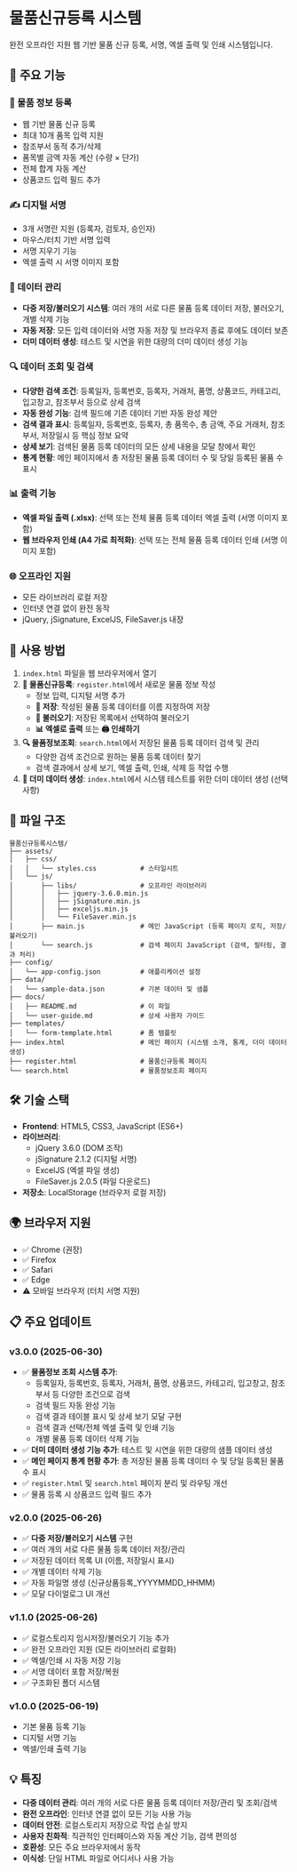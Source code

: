 # 물품신규등록 시스템

완전 오프라인 지원 웹 기반 물품 신규 등록, 서명, 엑셀 출력 및 인쇄 시스템입니다.

## 🚀 주요 기능

### 📝 물품 정보 등록
- 웹 기반 물품 신규 등록
- 최대 10개 품목 입력 지원
- 참조부서 동적 추가/삭제
- 품목별 금액 자동 계산 (수량 × 단가)
- 전체 합계 자동 계산
- 상품코드 입력 필드 추가

### ✍️ 디지털 서명
- 3개 서명란 지원 (등록자, 검토자, 승인자)
- 마우스/터치 기반 서명 입력
- 서명 지우기 기능
- 엑셀 출력 시 서명 이미지 포함

### 💾 데이터 관리
- **다중 저장/불러오기 시스템**: 여러 개의 서로 다른 물품 등록 데이터 저장, 불러오기, 개별 삭제 기능
- **자동 저장**: 모든 입력 데이터와 서명 자동 저장 및 브라우저 종료 후에도 데이터 보존
- **더미 데이터 생성**: 테스트 및 시연을 위한 대량의 더미 데이터 생성 기능

### 🔍 데이터 조회 및 검색
- **다양한 검색 조건**: 등록일자, 등록번호, 등록자, 거래처, 품명, 상품코드, 카테고리, 입고창고, 참조부서 등으로 상세 검색
- **자동 완성 기능**: 검색 필드에 기존 데이터 기반 자동 완성 제안
- **검색 결과 표시**: 등록일자, 등록번호, 등록자, 총 품목수, 총 금액, 주요 거래처, 참조부서, 저장일시 등 핵심 정보 요약
- **상세 보기**: 검색된 물품 등록 데이터의 모든 상세 내용을 모달 창에서 확인
- **통계 현황**: 메인 페이지에서 총 저장된 물품 등록 데이터 수 및 당일 등록된 물품 수 표시

### 📊 출력 기능
- **엑셀 파일 출력 (.xlsx)**: 선택 또는 전체 물품 등록 데이터 엑셀 출력 (서명 이미지 포함)
- **웹 브라우저 인쇄 (A4 가로 최적화)**: 선택 또는 전체 물품 등록 데이터 인쇄 (서명 이미지 포함)

### 🌐 오프라인 지원
- 모든 라이브러리 로컬 저장
- 인터넷 연결 없이 완전 동작
- jQuery, jSignature, ExcelJS, FileSaver.js 내장

## 🎯 사용 방법

1. `index.html` 파일을 웹 브라우저에서 열기
2. **📝 물품신규등록**: `register.html`에서 새로운 물품 정보 작성
   - 정보 입력, 디지털 서명 추가
   - **💾 저장**: 작성된 물품 등록 데이터를 이름 지정하여 저장
   - **📂 불러오기**: 저장된 목록에서 선택하여 불러오기
   - **📊 엑셀로 출력** 또는 **🖨️ 인쇄하기**
3. **🔍 물품정보조회**: `search.html`에서 저장된 물품 등록 데이터 검색 및 관리
   - 다양한 검색 조건으로 원하는 물품 등록 데이터 찾기
   - 검색 결과에서 상세 보기, 엑셀 출력, 인쇄, 삭제 등 작업 수행
4. **🎲 더미 데이터 생성**: `index.html`에서 시스템 테스트를 위한 더미 데이터 생성 (선택 사항)

## 📁 파일 구조

```
물품신규등록시스템/
├── assets/
│   ├── css/
│   │   └── styles.css           # 스타일시트
│   └── js/
│       ├── libs/                # 오프라인 라이브러리
│       │   ├── jquery-3.6.0.min.js
│       │   ├── jSignature.min.js
│       │   ├── exceljs.min.js
│       │   └── FileSaver.min.js
│       ├── main.js              # 메인 JavaScript (등록 페이지 로직, 저장/불러오기)
│       └── search.js            # 검색 페이지 JavaScript (검색, 필터링, 결과 처리)
├── config/
│   └── app-config.json          # 애플리케이션 설정
├── data/
│   └── sample-data.json         # 기본 데이터 및 샘플
├── docs/
│   ├── README.md                # 이 파일
│   └── user-guide.md            # 상세 사용자 가이드
├── templates/
│   └── form-template.html       # 폼 템플릿
├── index.html                   # 메인 페이지 (시스템 소개, 통계, 더미 데이터 생성)
├── register.html                # 물품신규등록 페이지
└── search.html                  # 물품정보조회 페이지
```

## 🛠️ 기술 스택

- **Frontend**: HTML5, CSS3, JavaScript (ES6+)
- **라이브러리**: 
  - jQuery 3.6.0 (DOM 조작)
  - jSignature 2.1.2 (디지털 서명)
  - ExcelJS (엑셀 파일 생성)
  - FileSaver.js 2.0.5 (파일 다운로드)
- **저장소**: LocalStorage (브라우저 로컬 저장)

## 🌍 브라우저 지원

- ✅ Chrome (권장)
- ✅ Firefox
- ✅ Safari
- ✅ Edge
- ⚠️ 모바일 브라우저 (터치 서명 지원)

## 📋 주요 업데이트

### v3.0.0 (2025-06-30)
- ✅ **물품정보 조회 시스템 추가**:
  - 등록일자, 등록번호, 등록자, 거래처, 품명, 상품코드, 카테고리, 입고창고, 참조부서 등 다양한 조건으로 검색
  - 검색 필드 자동 완성 기능
  - 검색 결과 테이블 표시 및 상세 보기 모달 구현
  - 검색 결과 선택/전체 엑셀 출력 및 인쇄 기능
  - 개별 물품 등록 데이터 삭제 기능
- ✅ **더미 데이터 생성 기능 추가**: 테스트 및 시연을 위한 대량의 샘플 데이터 생성
- ✅ **메인 페이지 통계 현황 추가**: 총 저장된 물품 등록 데이터 수 및 당일 등록된 물품 수 표시
- ✅ `register.html` 및 `search.html` 페이지 분리 및 라우팅 개선
- ✅ 물품 등록 시 상품코드 입력 필드 추가

### v2.0.0 (2025-06-26)
- ✅ **다중 저장/불러오기 시스템** 구현
- ✅ 여러 개의 서로 다른 물품 등록 데이터 저장/관리
- ✅ 저장된 데이터 목록 UI (이름, 저장일시 표시)
- ✅ 개별 데이터 삭제 기능
- ✅ 자동 파일명 생성 (신규상품등록_YYYYMMDD_HHMM)
- ✅ 모달 다이얼로그 UI 개선

### v1.1.0 (2025-06-26)
- ✅ 로컬스토리지 임시저장/불러오기 기능 추가
- ✅ 완전 오프라인 지원 (모든 라이브러리 로컬화)
- ✅ 엑셀/인쇄 시 자동 저장 기능
- ✅ 서명 데이터 포함 저장/복원
- ✅ 구조화된 폴더 시스템

### v1.0.0 (2025-06-19)
- 기본 물품 등록 기능
- 디지털 서명 기능
- 엑셀/인쇄 출력 기능

## 💡 특징

- **다중 데이터 관리**: 여러 개의 서로 다른 물품 등록 데이터 저장/관리 및 조회/검색
- **완전 오프라인**: 인터넷 연결 없이 모든 기능 사용 가능
- **데이터 안전**: 로컬스토리지 저장으로 작업 손실 방지
- **사용자 친화적**: 직관적인 인터페이스와 자동 계산 기능, 검색 편의성
- **호환성**: 모든 주요 브라우저에서 동작
- **이식성**: 단일 HTML 파일로 어디서나 사용 가능